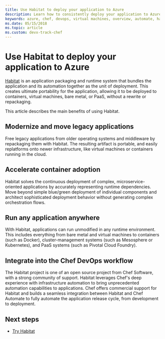 ```yaml
---
title: Use Habitat to deploy your application to Azure
description: Learn how to consistently deploy your application to Azure virtual machines and containers
keywords: azure, chef, devops, virtual machines, overview, automate, habitat
ms.date: 05/15/2018
ms.topic: article
ms.custom: devx-track-chef
---
```


# Use Habitat to deploy your application to Azure

[Habitat](https://www.habitat.sh/) is an application packaging and runtime system that bundles the application and its automation together as the unit of deployment. This creates ultimate portability for the application, allowing it to be deployed to containers, virtual machines, bare metal, or PaaS, without a rewrite or repackaging.

This article describes the main benefits of using Habitat.

## Modernize and move legacy applications

Free legacy applications from older operating systems and middleware by repackaging them with Habitat. The resulting artifact is portable, and easily replatforms onto newer infrastructure, like virtual machines or containers running in the cloud.

## Accelerate container adoption

Habitat solves the continuous deployment of complex, microservice-oriented applications by accurately representing runtime dependencies. Move beyond simple blue/green deployment of individual components and architect sophisticated deployment behavior without generating complex orchestration flows.

## Run any application anywhere

With Habitat, applications can run unmodified in any runtime environment. This includes everything from bare metal and virtual machines to containers (such as Docker), cluster-management systems (such as Mesosphere or Kubernetes), and PaaS systems (such as Pivotal Cloud Foundry).

## Integrate into the Chef DevOps workflow

The Habitat project is one of an open source project from Chef Software, with a strong community of support. Habitat leverages Chef's deep experience with infrastructure automation to bring unprecedented automation capabilities to applications. Chef offers commercial support for Habitat and builds a seamless integration between Habitat and Chef Automate to fully automate the application release cycle, from development to deployment.

## Next steps

* [Try Habitat](https://www.habitat.sh/learn/)
